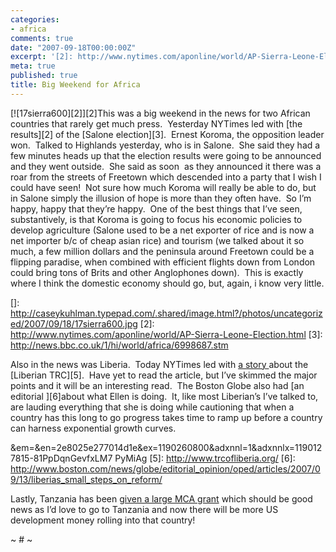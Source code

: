 ```yaml
---
categories:
- africa
comments: true
date: "2007-09-18T00:00:00Z"
excerpt: '[2]: http://www.nytimes.com/aponline/world/AP-Sierra-Leone-Election.html'
meta: true
published: true
title: Big Weekend for Africa
---
```


[![17sierra600][2]][2]This was a big weekend in the news for two African countries that rarely get much press.  Yesterday NYTimes led with [the results][2] of the [Salone election][3].  Ernest Koroma, the opposition leader won.  Talked to Highlands yesterday, who is in Salone.  She said they had a few minutes heads up that the election results were going to be announced and they went outside.  She said as soon  as they announced it there was a roar from the streets of Freetown which descended into a party that I wish I could have seen!  Not sure how much Koroma will really be able to do, but in Salone simply the illusion of hope is more than they often have.  So I’m happy, happy that they’re happy.  One of the best things that I’ve seen, substantively, is that Koroma is going to focus his economic policies to develop agriculture (Salone used to be a net exporter of rice and is now a net importer b/c of cheap asian rice) and tourism (we talked about it so much, a few million dollars and the peninsula around Freetown could be a flipping paradise, when combined with efficient flights down from London could bring tons of Brits and other Anglophones down).  This is exactly where I think the domestic economy should go, but, again, i know very little.

 []: http://caseykuhlman.typepad.com/.shared/image.html?/photos/uncategorized/2007/09/18/17sierra600.jpg
 [2]: http://www.nytimes.com/aponline/world/AP-Sierra-Leone-Election.html
 [3]: http://news.bbc.co.uk/1/hi/world/africa/6998687.stm

Also in the news was Liberia.  Today NYTimes led with [a story ][4]about the [Liberian TRC][5].  Have yet to read the article, but I’ve skimmed the major points and it will be an interesting read.  The Boston Globe also had [an editorial ][6]about what Ellen is doing.  It, like most Liberian’s I’ve talked to, are lauding everything that she is doing while cautioning that when a country has this long to go progress takes time to ramp up before a country can harness exponential growth curves.  

 [4]: http://www.nytimes.com/2007/09/18/nyregion/18liberians.html?ei=5087
&em=&en=2e8025e277014d1e&ex=1190260800&adxnnl=1&adxnnlx=1190127815-81PpDqnGevfxLM7 PyMiAg
 [5]: http://www.trcofliberia.org/
 [6]: http://www.boston.com/news/globe/editorial_opinion/oped/articles/2007/09/13/liberias_small_steps_on_reform/

Lastly, Tanzania has been [given a large MCA grant][7] which should be good news as I’d love to go to Tanzania and now there will be more US development money rolling into that country!

 [7]: http://allafrica.com/stories/200709180860.html

~ # ~